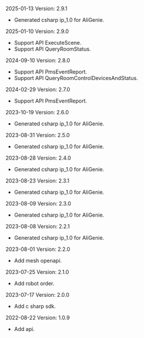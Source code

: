 2025-01-13 Version: 2.9.1
- Generated csharp ip_1.0 for AliGenie.

2025-01-10 Version: 2.9.0
- Support API ExecuteScene.
- Support API QueryRoomStatus.


2024-09-10 Version: 2.8.0
- Support API PmsEventReport.
- Support API QueryRoomControlDevicesAndStatus.


2024-02-29 Version: 2.7.0
- Support API PmsEventReport.


2023-10-19 Version: 2.6.0
- Generated csharp ip_1.0 for AliGenie.

2023-08-31 Version: 2.5.0
- Generated csharp ip_1.0 for AliGenie.

2023-08-28 Version: 2.4.0
- Generated csharp ip_1.0 for AliGenie.

2023-08-23 Version: 2.3.1
- Generated csharp ip_1.0 for AliGenie.

2023-08-09 Version: 2.3.0
- Generated csharp ip_1.0 for AliGenie.

2023-08-08 Version: 2.2.1
- Generated csharp ip_1.0 for AliGenie.

2023-08-01 Version: 2.2.0
- Add mesh openapi.

2023-07-25 Version: 2.1.0
- Add robot order.

2023-07-17 Version: 2.0.0
- Add c sharp sdk.

2022-08-22 Version: 1.0.9
- Add api.


